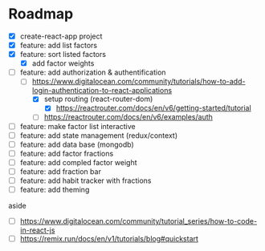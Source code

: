 # Roadmap
* [x] create-react-app project
* [x] feature: add list factors
* [x] feature: sort listed factors
  + [x] add factor weights
* [ ] feature: add authorization & authentification
  + [ ] https://www.digitalocean.com/community/tutorials/how-to-add-login-authentication-to-react-applications
    - [x] setup routing (react-router-dom)
      - [x] https://reactrouter.com/docs/en/v6/getting-started/tutorial
    - [ ] https://reactrouter.com/docs/en/v6/examples/auth
* [ ] feature: make factor list interactive
* [ ] feature: add state management (redux/context)
* [ ] feature: add data base (mongodb)
* [ ] feature: add factor fractions
* [ ] feature: add compled factor weight
* [ ] feature: add fraction bar
* [ ] feature: add habit tracker with fractions
* [ ] feature: add theming

aside

* [ ] https://www.digitalocean.com/community/tutorial_series/how-to-code-in-react-js
* [ ] https://remix.run/docs/en/v1/tutorials/blog#quickstart
